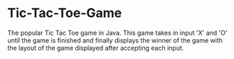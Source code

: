 # Tic-Tac-Toe-Game
The popular Tic Tac Toe game in Java. 
This game takes in input 'X' and 'O' until the game is finished and finally displays the winner of the game with the layout of the game displayed after accepting each input.
